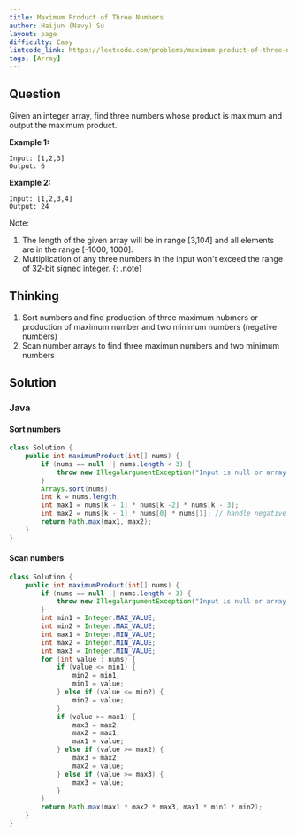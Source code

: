 ```yaml
---
title: Maximum Product of Three Numbers
author: Haijun (Navy) Su
layout: page
difficulty: Easy
lintcode_link: https://leetcode.com/problems/maximum-product-of-three-numbers/description/
tags: [Array]
---
```

## Question
Given an integer array, find three numbers whose product is maximum and output the maximum product.

**Example 1:**
~~~
Input: [1,2,3]
Output: 6
~~~
**Example 2:**
~~~
Input: [1,2,3,4]
Output: 24
~~~

<i class="fa fa-info-circle" aria-hidden="true"></i>Note:
1) The length of the given array will be in range [3,104] and all elements are in the range [-1000, 1000].
2) Multiplication of any three numbers in the input won't exceed the range of 32-bit signed integer.
{: .note}

## Thinking
1. Sort numbers and find production of three maximum nubmers or production of maximum number and two minimum numbers (negative numbers)
2. Scan number arrays to find three maximun numbers and two minimum numbers

## Solution
### Java
#### Sort numbers
~~~ java
class Solution {
    public int maximumProduct(int[] nums) {
        if (nums == null || nums.length < 3) {
            throw new IllegalArgumentException("Input is null or array length less than 3. There is no solution.");
        }
        Arrays.sort(nums);
        int k = nums.length;
        int max1 = nums[k - 1] * nums[k -2] * nums[k - 3];
        int max2 = nums[k - 1] * nums[0] * nums[1]; // handle negative numbers.
        return Math.max(max1, max2);
    }
}  
~~~
#### Scan numbers
~~~ java
class Solution {
    public int maximumProduct(int[] nums) {
        if (nums == null || nums.length < 3) {
            throw new IllegalArgumentException("Input is null or array length less than 3. There is no solution.");
        }
        int min1 = Integer.MAX_VALUE;
        int min2 = Integer.MAX_VALUE;
        int max1 = Integer.MIN_VALUE;
        int max2 = Integer.MIN_VALUE;
        int max3 = Integer.MIN_VALUE;
        for (int value : nums) {
            if (value <= min1) {
                min2 = min1;
                min1 = value;
            } else if (value <= min2) {
                min2 = value;
            }
            if (value >= max1) {
                max3 = max2;
                max2 = max1;
                max1 = value;
            } else if (value >= max2) {
                max3 = max2;
                max2 = value;
            } else if (value >= max3) {
                max3 = value;
            }
        }
        return Math.max(max1 * max2 * max3, max1 * min1 * min2);
    }
}  
~~~
